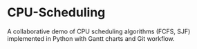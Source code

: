 # CPU-Scheduling
A collaborative demo of CPU scheduling algorithms (FCFS, SJF) implemented in Python with Gantt charts and Git workflow.
